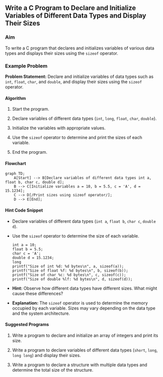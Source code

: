 ## Write a C Program to Declare and Initialize Variables of Different Data Types and Display Their Sizes

### Aim

To write a C program that declares and initializes variables of various data types and displays their sizes using the `sizeof` operator.

### Example Problem

**Problem Statement:** Declare and initialize variables of data types such as `int`, `float`, `char`, and `double`, and display their sizes using the `sizeof` operator.

#### Algorithm

1.  Start the program.
    
2.  Declare variables of different data types (`int`, `long`, `float`, `char`, `double`).
    
3.  Initialize the variables with appropriate values.
    
4.  Use the `sizeof` operator to determine and print the sizes of each variable.
    
5.  End the program.
    

#### Flowchart

```mermaid
graph TD;
    A[Start] --> B[Declare variables of different data types int a, float b, char c, double d];
    B --> C[Initialize variables a = 10, b = 5.5, c = 'A', d = 15.1234];
    C --> D[/Print sizes using sizeof operator/];
    D --> E[End];
```

#### Hint Code Snippet

-   Declare variables of different data types (`int a`, `float b`, `char c`, `double d`).
    
-   Use the `sizeof` operator to determine the size of each variable.
    
    ```
    int a = 10;
    float b = 5.5;
    char c = 'A';
    double d = 15.1234;
    long
    printf("Size of int %d: %d bytes\n", a, sizeof(a));
    printf("Size of float %f: %d bytes\n", b, sizeof(b));
    printf("Size of char %c: %d bytes\n", c, sizeof(c));
    printf("Size of double %lf: %d bytes\n", d, sizeof(d));
    ```
    
-   **Hint:** Observe how different data types have different sizes. What might cause these differences?
    
-   **Explanation:** The `sizeof` operator is used to determine the memory occupied by each variable. Sizes may vary depending on the data type and the system architecture.
    

#### Suggested Programs

1.  Write a program to declare and initialize an array of integers and print its size.
    
2.  Write a program to declare variables of different data types (`short`, `long`, `long long`) and display their sizes.
    
3.  Write a program to declare a structure with multiple data types and determine the total size of the structure.
<!--stackedit_data:
eyJoaXN0b3J5IjpbNTE0NTE4Nzg2LC0xMDg0NTUzMTg0LC0yMT
E3NjAwMzM1XX0=
-->
